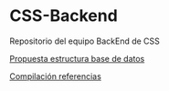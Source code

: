 # CSS-Backend
Repositorio del equipo BackEnd de CSS

[Propuesta estructura base de datos](https://lucid.app/lucidchart/62c7a051-271e-4f8d-bcda-1e0be56cfb05/edit?viewport_loc=-748%2C-40%2C3246%2C1586%2C0_0&invitationId=inv_417d606b-42fd-48d7-be9b-eb76d8f81c14)

[Compilación referencias](https://docs.google.com/spreadsheets/d/1QDWKh7Dqz62KzppjtWcdc0DfAOt9SWECwedvDQEEyH0/edit?usp=sharing)
